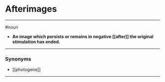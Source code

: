# Afterimages
---
#noun
- **An image which persists or remains in negative [[after]] the original stimulation has ended.**
---
### Synonyms
- [[photogene]]
---
